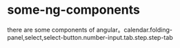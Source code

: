 # some-ng-components
there are some components of angular。calendar.folding-panel,select,select-button.number-input.tab.step.step-tab
